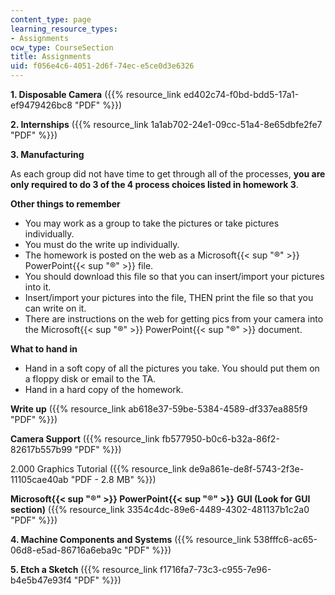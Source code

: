 ```yaml
---
content_type: page
learning_resource_types:
- Assignments
ocw_type: CourseSection
title: Assignments
uid: f056e4c6-4051-2d6f-74ec-e5ce0d3e6326
---
```


**1\. Disposable Camera** ({{% resource_link ed402c74-f0bd-bdd5-17a1-ef9479426bc8 "PDF" %}})

**2\. Internships** ({{% resource_link 1a1ab702-24e1-09cc-51a4-8e65dbfe2fe7 "PDF" %}})

**3\. Manufacturing**

As each group did not have time to get through all of the processes, **you are only required to do 3 of the 4 process choices listed in homework 3**.

**Other things to remember**

*   You may work as a group to take the pictures or take pictures individually.
*   You must do the write up individually.
*   The homework is posted on the web as a Microsoft{{< sup "®" >}} PowerPoint{{< sup "®" >}} file.
*   You should download this file so that you can insert/import your pictures into it.
*   Insert/import your pictures into the file, THEN print the file so that you can write on it.
*   There are instructions on the web for getting pics from your camera into the Microsoft{{< sup "®" >}} PowerPoint{{< sup "®" >}} document.

**What to hand in**

*   Hand in a soft copy of all the pictures you take. You should put them on a floppy disk or email to the TA.
*   Hand in a hard copy of the homework.

**Write up** ({{% resource_link ab618e37-59be-5384-4589-df337ea885f9 "PDF" %}})

**Camera Support** ({{% resource_link fb577950-b0c6-b32a-86f2-82617b557b99 "PDF" %}})

2.000 Graphics Tutorial ({{% resource_link de9a861e-de8f-5743-2f3e-11105cae40ab "PDF - 2.8 MB" %}})

**Microsoft{{< sup "®" >}} PowerPoint{{< sup "®" >}}** **GUI (Look for GUI section)** ({{% resource_link 3354c4dc-89e6-4489-4302-481137b1c2a0 "PDF" %}})

**4\. Machine Components and Systems** ({{% resource_link 538fffc6-ac65-06d8-e5ad-86716a6eba9c "PDF" %}})

**5\. Etch a Sketch** ({{% resource_link f1716fa7-73c3-c955-7e96-b4e5b47e93f4 "PDF" %}})
